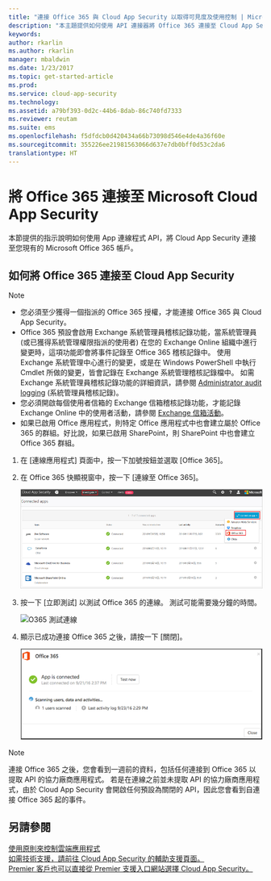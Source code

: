 ```yaml
---
title: "連接 Office 365 與 Cloud App Security 以取得可見度及使用控制 | Microsoft Docs"
description: "本主題提供如何使用 API 連接器將 Office 365 連接至 Cloud App Security 的資訊。"
keywords: 
author: rkarlin
ms.author: rkarlin
manager: mbaldwin
ms.date: 1/23/2017
ms.topic: get-started-article
ms.prod: 
ms.service: cloud-app-security
ms.technology: 
ms.assetid: a79bf393-0d2c-44b6-8dab-86c740fd7333
ms.reviewer: reutam
ms.suite: ems
ms.openlocfilehash: f5dfdcb0d420434a66b73098d546e4de4a36f60e
ms.sourcegitcommit: 355226ee21981563066d637e7db0bff0d53c2da6
translationtype: HT
---
```

# <a name="connect-office-365-to-microsoft-cloud-app-security"></a>將 Office 365 連接至 Microsoft Cloud App Security
本節提供的指示說明如何使用 App 連線程式 API，將 Cloud App Security 連接至您現有的 Microsoft Office 365 帳戶。  
  
  

## <a name="how-to-connect-office-365-to-cloud-app-security"></a>如何將 Office 365 連接至 Cloud App Security  
  
> [!NOTE]
>- 您必須至少獲得一個指派的 Office 365 授權，才能連接 Office 365 與 Cloud App Security。
>-  Office 365 預設會啟用 Exchange 系統管理員稽核記錄功能，當系統管理員 (或已獲得系統管理權限指派的使用者) 在您的 Exchange Online 組織中進行變更時，這項功能即會將事件記錄至 Office 365 稽核記錄中。 使用 Exchange 系統管理中心進行的變更，或是在 Windows PowerShell 中執行 Cmdlet 所做的變更，皆會記錄在 Exchange 系統管理稽核記錄檔中。 如需 Exchange 系統管理員稽核記錄功能的詳細資訊，請參閱 [Administrator audit logging](http://go.microsoft.com/fwlink/p/?LinkID=619225) (系統管理員稽核記錄)。
>- 您必須開啟每個使用者信箱的 Exchange 信箱稽核記錄功能，才能記錄 Exchange Online 中的使用者活動，請參閱 [Exchange 信箱活動](https://support.office.com/article/Search-the-audit-log-in-the-Office-365-Security-Compliance-Center-0d4d0f35-390b-4518-800e-0c7ec95e946c)。
>- 如果已啟用 Office 應用程式，則特定 Office 應用程式中也會建立屬於 Office 365 的群組。好比說，如果已啟用 SharePoint，則 SharePoint 中也會建立 Office 365 群組。
 
1.  在 [連線應用程式] 頁面中，按一下加號按鈕並選取 [Office 365]。  

2.  在 Office 365 快顯視窗中，按一下 [連線至 Office 365]。

      ![連接 0365](./media/connect-0365.png) 
 
3.  按一下 [立即測試] 以測試 Office 365 的連線。 測試可能需要幾分鐘的時間。
  
    ![O365 測試連線](./media/o365-test-connection.png) 
 
4.   顯示已成功連接 Office 365 之後，請按一下 [關閉]。
  
     ![O365 已連接](./media/o365-connected.png) 

> [!NOTE] 
> 連接 Office 365 之後，您會看到一週前的資料，包括任何連接到 Office 365 以提取 API 的協力廠商應用程式。 若是在連線之前並未提取 API 的協力廠商應用程式，由於 Cloud App Security 會開啟任何預設為關閉的 API，因此您會看到自連接 Office 365 起的事件。

## <a name="see-also"></a>另請參閱  
[使用原則來控制雲端應用程式](control-cloud-apps-with-policies.md)   
[如需技術支援，請前往 Cloud App Security 的輔助支援頁面。](http://support.microsoft.com/oas/default.aspx?prid=16031)   
[Premier 客戶也可以直接從 Premier 支援入口網站選擇 Cloud App Security。](https://premier.microsoft.com/)  
  
  